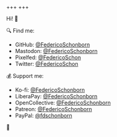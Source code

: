 +++
+++

<!-- markdownlint-disable MD041 -->

Hi! 👋

🔍 Find me:

- GitHub: [@FedericoSchonborn](https://github.com/FedericoSchonborn)
- Mastodon: [@FedericoSchonborn](https://mastodon.social/@FedericoSchonborn)
- Pixelfed: [@FedericoSchon](https://pixelfed.social/i/web/profile/452313118060737153)
- Twitter: [@FedericoSchon](https://twitter.com/FedericoSchon)

💰 Support me:

- Ko-fi: [@FedericoSchonborn](https://ko-fi.com/FedericoSchonborn)
- LiberaPay: [@FedericoSchonborn](https://liberapay.com/FedericoSchonborn)
- OpenCollective: [@FedericoSchonborn](https://opencollective.com/FedericoSchonborn)
- Patreon: [@FedericoSchonborn](https://patreon.com/FedericoSchonborn)
- PayPal: [@fdschonborn](https://paypal.me/fdschonborn)

💩

